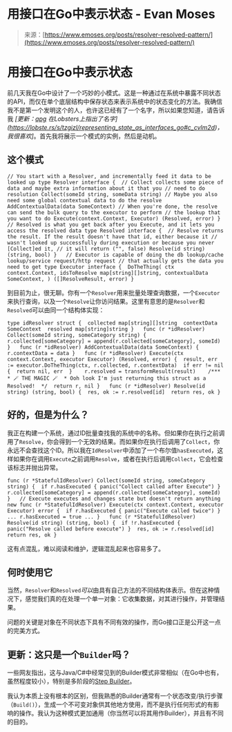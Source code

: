 <!--yml

category: 未分类

date: 2024-05-29 12:44:51

-->

# 用接口在Go中表示状态 - Evan Moses

> 来源：[https://www.emoses.org/posts/resolver-resolved-pattern/](https://www.emoses.org/posts/resolver-resolved-pattern/)

# 用接口在Go中表示状态

前几天我在Go中设计了一个巧妙的小模式。这是一种通过在系统中暴露不同状态的API，而仅在单个底层结构中保存状态来表示系统中的状态变化的方法。我确信我不是第一个发明这个的人，也许这已经有了一个名字，所以如果您知道，请告诉我 *[更新：[apg](https://lobste.rs/~apg) 在Lobsters上指出了名字](https://lobste.rs/s/tzgizl/representing_state_as_interfaces_go#c_cvlm2d)，我很喜欢]*。首先我将展示一个模式的实例，然后是动机。

## 这个模式

```
// You start with a Resolver, and incrementally feed it data to be looked up type Resolver interface {  // Collect collects some piece of data and maybe extra information about it that you // need to do resolution Collect(someId string, someData string) // Maybe you also need some global contextual data to do the resolve AddContextualData(data SomeContext) // When you're done, the resolve can send the bulk query to the executor to perform // the lookup that you want to do Execute(context.Context, Executor) (Resolved, error) }   // Resolved is what you get back after you Execute, and it lets you access the resolved data type Resolved interface {  // Resolve returns the result. If the result doesn't have that id, either because it // wasn't looked up successfully during execution or because you never [Collect]ed it, // it will return ("", false) Resolve(id string) (string, bool) }   // Executor is capable of doing the db lookup/cache lookup/service request/http request // that actually gets the data you need to get type Executor interface {  DoTheThing( ctx context.Context, idsToResolve map[string][]string, contextualData SomeContext, ) ([]ResolveResult, error) } 
```

到目前为止，很无聊。你有一个`Resolver`用来批量处理查询数据，一个`Executor`来执行查询，以及一个`Resolve`让你访问结果。这里有意思的是`Resolver`和`Resolved`可以由同一个结构体实现：

```
type idResolver struct {  collected map[string][]string  contextData SomeContext  resolved map[string]string }   func (r *idResolver) Collect(someId string, someCategory string) {  r.collected[someCategory] = append(r.collected[someCategory], someId) }   func (r *idResolver) AddContextualData(data SomeContext) {  r.contextData = data }   func (r *idResolver) Execute(ctx context.Context, executor Executor) (Resolved, error) {  result, err := executor.DoTheThing(ctx, r.collected, r.contextData)  if err != nil {  return nil, err  }    r.resolved = transformResult(result)    /***  * 🪄 THE MAGIC 🪄  * Ooh look I'm just returning this struct as a Resolved!  */  return r, nil }   func (r *idResolver) Resolve(id string) (string, bool) {  res, ok := r.resolved[id]  return res, ok } 
```

## 好的，但是为什么？

我正在构建一个系统，通过ID批量查找我的系统中的名称。但如果你在执行之前调用了`Resolve`，你会得到一个无效的结果。而如果你在执行后调用了`Collect`，你永远不会查找这个ID。所以我在`IdResolver`中添加了一个布尔值`hasExecuted`，这样如果你在调用`Execute`之前调用`Resolve`，或者在执行后调用`Collect`，它会检查该标志并抛出异常。

```
func (r *StatefulIdResolver) Collect(someId string, someCategory string) {  if r.hasExecuted { panic("Collect called after Execute") }  r.collected[someCategory] = append(r.collected[someCategory], someId) }   // Execute executes and changes state but doesn't return anything new func (r *StatefulIdResolver) Execute(ctx context.Context, executor Executor) error {  if r.hasExecuted { panic("Execute called twice") } ... r.hasExecuted = true ... }   func (r *StatefulIdResolver) Resolve(id string) (string, bool) {  if !r.hasExecuted { panic("Resolve called before execute") }  res, ok := r.resolved[id]  return res, ok } 
```

这有点混乱，难以阅读和维护，逻辑混乱起来也容易多了。

## 何时使用它

当然，`Resolver`和`Resolved`*可以*由具有自己方法的不同结构体表示。但在这种情况下，感觉我们真的在处理一个单一对象：它收集数据，对其进行操作，并管理结果。

问题的关键是对象在不同状态下具有不同有效的操作，而Go接口正是公开这一点的完美方式。

## 更新：这只是一个`Builder`吗？

一些网友指出，这与Java/C#中经常见到的Builder模式非常相似（在Go中也有，虽然程度较小），特别是多阶段的[Step Builder](https://www.svlada.com/step-builder-pattern/)。

我认为本质上没有根本的区别，但我熟悉的Builder通常有一个状态改变/执行步骤（`Build()`），生成一个不可变对象供其他地方使用，而不是执行任何形式的有影响的操作。我认为这种模式更加通用（你当然可以将其用作Builder），并且有不同的目的。
